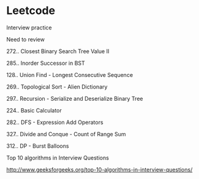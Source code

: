 # Leetcode
Interview practice

Need to review

272.. Closest Binary Search Tree Value II

285.. Inorder Successor in BST

128.. Union Find - Longest Consecutive Sequence

269.. Topological Sort - Alien Dictionary

297.. Recursion - Serialize and Deserialize Binary Tree

224.. Basic Calculator

282.. DFS - Expression Add Operators

327.. Divide and Conque - Count of Range Sum

312.. DP - Burst Balloons





Top 10 algorithms in Interview Questions

http://www.geeksforgeeks.org/top-10-algorithms-in-interview-questions/

